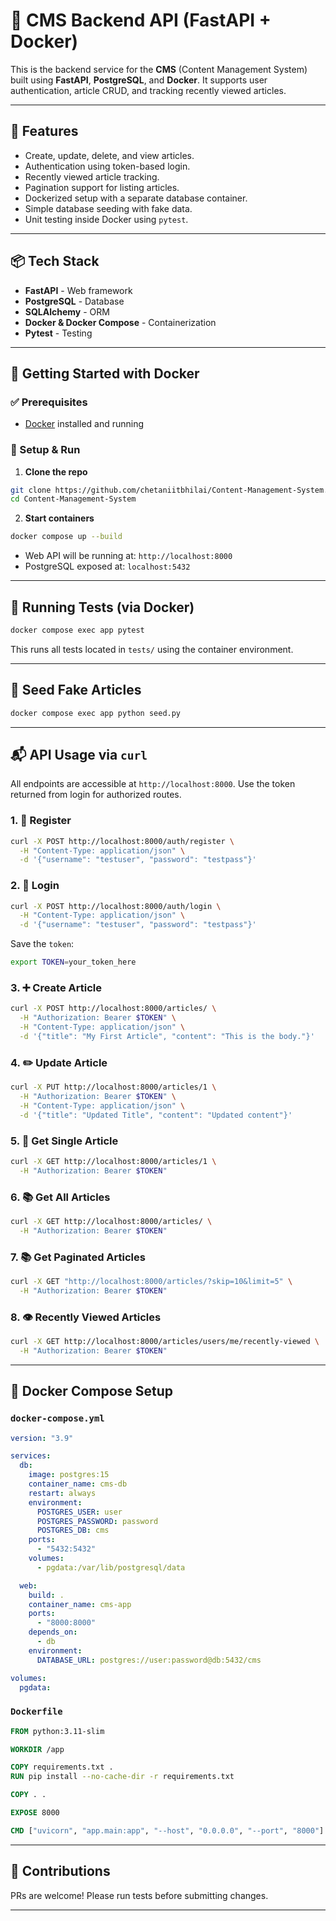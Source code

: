 # 🧠 CMS Backend API (FastAPI + Docker)

This is the backend service for the **CMS** (Content Management System) built using **FastAPI**, **PostgreSQL**, and **Docker**.
It supports user authentication, article CRUD, and tracking recently viewed articles.

---

## 🚀 Features

- Create, update, delete, and view articles.
- Authentication using token-based login.
- Recently viewed article tracking.
- Pagination support for listing articles.
- Dockerized setup with a separate database container.
- Simple database seeding with fake data.
- Unit testing inside Docker using `pytest`.

---

## 📦 Tech Stack

* **FastAPI** - Web framework
* **PostgreSQL** - Database
* **SQLAlchemy** - ORM
* **Docker & Docker Compose** - Containerization
* **Pytest** - Testing

---

## 🚀 Getting Started with Docker

### ✅ Prerequisites

* [Docker](https://www.docker.com/) installed and running

### 🔧 Setup & Run

1. **Clone the repo**

```bash
git clone https://github.com/chetaniitbhilai/Content-Management-System.git
cd Content-Management-System
```

2. **Start containers**

```bash
docker compose up --build
```

* Web API will be running at: `http://localhost:8000`
* PostgreSQL exposed at: `localhost:5432`

---

## 🧪 Running Tests (via Docker)

```bash
docker compose exec app pytest
```

This runs all tests located in `tests/` using the container environment.

---

## 🧪 Seed Fake Articles

```bash
docker compose exec app python seed.py
```

---

## 📬 API Usage via `curl`

All endpoints are accessible at `http://localhost:8000`. Use the token returned from login for authorized routes.

### 1. 📝 Register

```bash
curl -X POST http://localhost:8000/auth/register \
  -H "Content-Type: application/json" \
  -d '{"username": "testuser", "password": "testpass"}'
```

### 2. 🔐 Login

```bash
curl -X POST http://localhost:8000/auth/login \
  -H "Content-Type: application/json" \
  -d '{"username": "testuser", "password": "testpass"}'
```

Save the `token`:

```bash
export TOKEN=your_token_here
```

### 3. ➕ Create Article

```bash
curl -X POST http://localhost:8000/articles/ \
  -H "Authorization: Bearer $TOKEN" \
  -H "Content-Type: application/json" \
  -d '{"title": "My First Article", "content": "This is the body."}'
```

### 4. ✏️ Update Article

```bash
curl -X PUT http://localhost:8000/articles/1 \
  -H "Authorization: Bearer $TOKEN" \
  -H "Content-Type: application/json" \
  -d '{"title": "Updated Title", "content": "Updated content"}'
```

### 5. 📄 Get Single Article

```bash
curl -X GET http://localhost:8000/articles/1 \
  -H "Authorization: Bearer $TOKEN"
```

### 6. 📚 Get All Articles

```bash
curl -X GET http://localhost:8000/articles/ \
  -H "Authorization: Bearer $TOKEN"
```

### 7. 📚 Get Paginated Articles

```bash
curl -X GET "http://localhost:8000/articles/?skip=10&limit=5" \
  -H "Authorization: Bearer $TOKEN"
```

### 8. 👁️ Recently Viewed Articles

```bash
curl -X GET http://localhost:8000/articles/users/me/recently-viewed \
  -H "Authorization: Bearer $TOKEN"
```

---

## 🐳 Docker Compose Setup

### `docker-compose.yml`

```yaml
version: "3.9"

services:
  db:
    image: postgres:15
    container_name: cms-db
    restart: always
    environment:
      POSTGRES_USER: user
      POSTGRES_PASSWORD: password
      POSTGRES_DB: cms
    ports:
      - "5432:5432"
    volumes:
      - pgdata:/var/lib/postgresql/data

  web:
    build: .
    container_name: cms-app
    ports:
      - "8000:8000"
    depends_on:
      - db
    environment:
      DATABASE_URL: postgres://user:password@db:5432/cms

volumes:
  pgdata:
```

### `Dockerfile`

```dockerfile
FROM python:3.11-slim

WORKDIR /app

COPY requirements.txt .
RUN pip install --no-cache-dir -r requirements.txt

COPY . .

EXPOSE 8000

CMD ["uvicorn", "app.main:app", "--host", "0.0.0.0", "--port", "8000"]
```

---

## 👥 Contributions

PRs are welcome! Please run tests before submitting changes.

---
